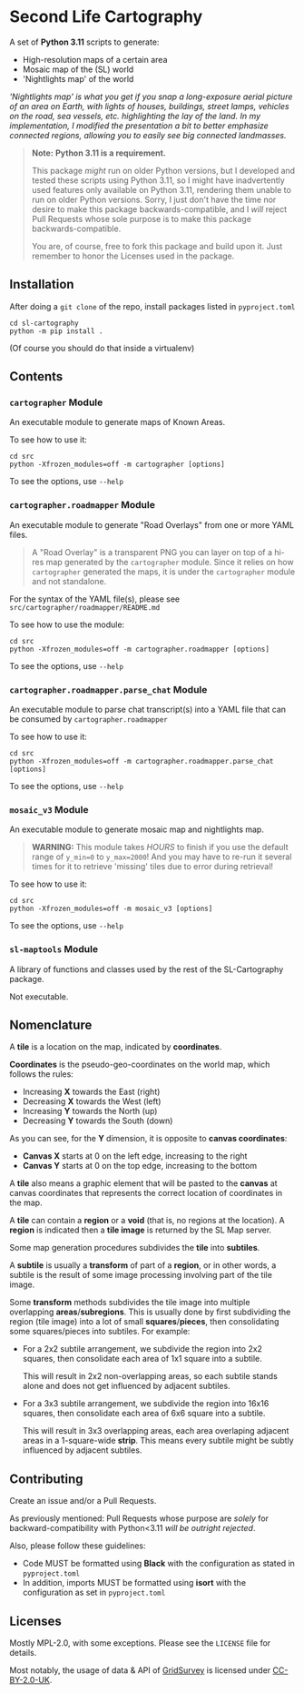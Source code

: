 # Second Life Cartography

A set of **Python 3.11** scripts to generate:
  * High-resolution maps of a certain area
  * Mosaic map of the (SL) world
  * 'Nightlights map' of the world

_'Nightlights map' is what you get if you snap a long-exposure aerial picture of an area
on Earth, with lights of houses, buildings, street lamps, vehicles on the road, sea vessels, etc.
highlighting the lay of the land. In my implementation, I modified the presentation a bit to
better emphasize connected regions, allowing you to easily see big connected landmasses._

> **Note:** **Python 3.11 is a requirement.**
> 
> This package _might_ run on older Python versions, but
> I developed and tested these scripts using Python 3.11, so I might have inadvertently
> used features only available on Python 3.11, rendering them unable to run on older Python
> versions. Sorry, I just don't have the time nor desire to make this package
> backwards-compatible, and I _will_ reject Pull Requests whose sole purpose is to make
> this package backwards-compatible.
> 
> You are, of course, free to fork this package and build upon it. Just remember to honor the
> Licenses used in the package.


## Installation

After doing a `git clone` of the repo, install packages listed in `pyproject.toml`

```shell
cd sl-cartography
python -m pip install . 
```

(Of course you should do that inside a virtualenv)


## Contents

### `cartographer` Module

An executable module to generate maps of Known Areas.

To see how to use it:

```shell
cd src
python -Xfrozen_modules=off -m cartographer [options] 
```

To see the options, use `--help`


### `cartographer.roadmapper` Module

An executable module to generate "Road Overlays" from one or more YAML files.

> A "Road Overlay" is a transparent PNG you can layer on top of a hi-res map generated
> by the `cartographer` module. Since it relies on how `cartographer` generated
> the maps, it is under the `cartographer` module and not standalone.

For the syntax of the YAML file(s),
please see `src/cartographer/roadmapper/README.md`

To see how to use the module:

```shell
cd src
python -Xfrozen_modules=off -m cartographer.roadmapper [options] 
```

To see the options, use `--help`


### `cartographer.roadmapper.parse_chat` Module

An executable module to parse chat transcript(s) into a YAML file that can be
consumed by `cartographer.roadmapper`

To see how to use it:

```shell
cd src
python -Xfrozen_modules=off -m cartographer.roadmapper.parse_chat [options] 
```

To see the options, use `--help`



### `mosaic_v3` Module

An executable module to generate mosaic map and nightlights map.

> **WARNING:** This module takes _HOURS_ to finish if you use the default range of `y_min=0` to `y_max=2000`! And you may have to re-run it several times
> for it to retrieve 'missing' tiles due to error during retrieval!

To see how to use it:

```shell
cd src
python -Xfrozen_modules=off -m mosaic_v3 [options] 
```

To see the options, use `--help`


### `sl-maptools` Module

A library of functions and classes used by the rest of the SL-Cartography package.

Not executable.


## Nomenclature

A **tile** is a location on the map, indicated by **coordinates**.

**Coordinates** is the pseudo-geo-coordinates on the world map, which follows the rules:
  * Increasing **X** towards the East (right)
  * Decreasing **X** towards the West (left)
  * Increasing **Y** towards the North (up)
  * Decreasing **Y** towards the South (down)

As you can see, for the **Y** dimension, it is opposite to **canvas coordinates**:

  * **Canvas X** starts at 0 on the left edge, increasing to the right
  * **Canvas Y** starts at 0 on the top edge, increasing to the bottom

A **tile** also means a graphic element that will be pasted to the **canvas** at
canvas coordinates that represents the correct location of coordinates in the map.

A **tile** can contain a **region** or a **void** (that is, no regions at the
location). A **region** is indicated then a **tile image** is returned by the
SL Map server.

Some map generation procedures subdivides the **tile** into **subtiles**.

A **subtile** is usually a **transform** of part of a **region**, or in other
words, a subtile is the result of some image processing involving part of the
tile image.

Some **transform** methods subdivides the tile image into multiple overlapping
**areas**/**subregions**. This is usually done by first subdividing the region
(tile image) into a lot of small **squares**/**pieces**, then consolidating
some squares/pieces into subtiles. For example:

  * For a 2x2 subtile arrangement, we subdivide the region into 2x2 squares,
    then consolidate each area of 1x1 square into a subtile.

    This will result in 2x2 non-overlapping areas, so each subtile stands
    alone and does not get influenced by adjacent subtiles.

  * For a 3x3 subtile arrangement, we subdivide the region into 16x16 squares,
    then consolidate each area of 6x6 square into a subtile.

    This will result in 3x3 overlapping areas, each area overlaping adjacent
    areas in a 1-square-wide **strip**. This means every subtile might be
    subtly influenced by adjacent subtiles.


## Contributing

Create an issue and/or a Pull Requests.

As previously mentioned: Pull Requests whose purpose are _solely_ for
backward-compatibility with Python<3.11 _will be outright rejected_.

Also, please follow these guidelines:

* Code MUST be formatted using **Black** with the configuration as stated in `pyproject.toml`
* In addition, imports MUST be formatted using **isort** with the configuration as set in `pyproject.toml`

## Licenses

Mostly MPL-2.0, with some exceptions. Please see the `LICENSE` file for details.

Most notably, the usage of data & API of [GridSurvey](http://www.gridsurvey.com)
is licensed under [CC-BY-2.0-UK](https://creativecommons.org/licenses/by/2.0/uk/).
